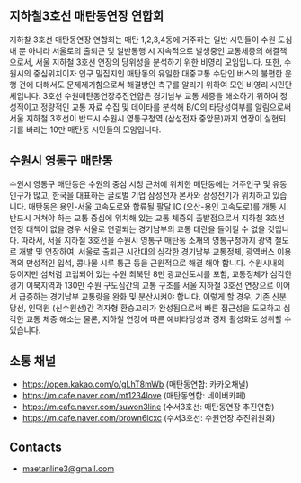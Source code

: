 ## 지하철3호선 매탄동연장 연합회
지하찰 3호선 매탄동연장 연합회는 매탄 1,2,3,4동에 거주하는 일반 시민들이 수원 도심내 뿐 아니라 서울로의 출퇴근 및 일반통행 시 지속적으로 발생중인 교통체증의 해결책으로서, 서울 지하철 3호선 연장의 당위성을 분석하기 위한 비영리 모임입니다. 또한, 수원시의 중심위치이자 인구 밀집지인 매탄동의 유일한 대중교통 수단인 버스의 불편한 운행 건에 대해서도 문제제기함으로써 해결방안 촉구를 알리기 위하여 모인 비영리 시민단체입니다. 3호선 수원매탄동연장추진연합은 경기남부 교통 체증을 해소하기 위하여 정성적이고 정량적인 교통 자료 수집 및 데이타를 분석해 B/C의 타당성여부를 알림으로써 서울 지하철 3호선이 반드시 수원시 영통구청역 (삼성전자 중앙문)까지 연장이 실현되기를 바라는 10만 매탄동 시민들의 모임입니다.

## 수원시 영통구 매탄동
수원시 영통구 매탄동은 수원의 중심 시청 근처에 위치한 매탄동에는 거주인구 및 유동인구가 많고, 한국을 대표하는 글로벌 기업 삼성전자 본사와 삼성전기가 위치하고 있습니다. 매탄동은 용인-서울 고속도로와 합류될 팔달 IC (오산-용인 고속도로)를 개통 시 반드시 거쳐야 하는 교통 중심에 위치해 있는 교통 체증의 출발점으로서 지하철 3호선 연장 대책이 없을 경우 서울로 연결되는 경기남부의 교통 대란을 돌이킬 수 없을 것입니다. 따라서, 서울 지하철 3호선을 수원시 영통구 매탄동 소재의 영통구청까지 광역 철도로 개발 및 연장하여, 서울로 출퇴근 시간대의 심각한 경기남부 교통정체, 광역버스 이용객의 만성적인 입석, 콩나물 시루 통근 등을 근원적으로 해결 해야 합니다. 수원시내의 동이지만 섬처럼 고립되어 있는 수원 최북단 8만 광교신도시를 포함, 교통정체가 심각한 경기 이북지역과 130만 수원 구도심간의 교통 구조를 서울 지하철 3호선 연장으로 이어서 급증하는 경기남부 교통량을 완화 및 분산시켜야 합니다. 이렇게 할 경우, 기존 신분당선, 인덕원 (신수원선)간 격자형 환승고리가 완성됨으로써 빠른 접근성을 도모하고 심각한 교통 체증 해소는 물론, 지하철 연장에 따른 예비타당성과 경제 활성화도 성취할 수 있습니다.

## 소통 채널
* https://open.kakao.com/o/gLhT8mWb (매탄동연합: 카카오채널)
* https://m.cafe.naver.com/mt1234love (매탄동연합: 네이버카페)
* https://m.cafe.naver.com/suwon3line (수서3호선: 매탄동연장 추진연합)
* https://m.cafe.naver.com/brown6lcxc (수서3호선: 수원연장 추진위원회)

## Contacts
* maetanline3@gmail.com
